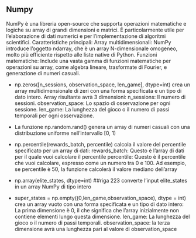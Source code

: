 ## Numpy
NumPy è una libreria open-source che supporta operazioni matematiche e logiche su array di grandi dimensioni e matrici. 
È particolarmente utile per l’elaborazione di dati numerici e per l’implementazione di algoritmi scientifici.
Caratteristiche principali:
Array multidimensionali: NumPy introduce l’oggetto ndarray, che è un array N-dimensionale omogeneo, molto più efficiente rispetto alle liste native di Python.
Funzioni matematiche: Include una vasta gamma di funzioni matematiche per operazioni su array, come algebra lineare, 
trasformate di Fourier, e generazione di numeri casuali.

- np.zeros([n_sessions, observation_space, len_game], dtype=int)
    crea un array multidimensionale di zeri con una forma specificata e un tipo di dato intero. Array risultante avrà 3 dimensioni:
    n_sessions: Il numero di sessioni.
    observation_space: Lo spazio di osservazione per ogni sessione.
    len_game: La lunghezza del gioco o il numero di passi temporali per ogni osservazione.

- La funzione np.random.rand()
    genera un array di numeri casuali con una distribuzione uniforme nell’intervallo [0, 1)

- np.percentile(rewards_batch, percentile) calcola il valore del percentile specificato per un array di dati:
    rewards_batch: Questo è l’array di dati per il quale vuoi calcolare il percentile
    percentile: Questo è il percentile che vuoi calcolare, espresso come un numero tra 0 e 100.
      Ad esempio, se percentile è 50, la funzione calcolerà il valore mediano dell’array
- np.array(elite_states, dtype=int) ##riga 223
    converte l’input elite_states in un array NumPy di tipo intero

- super_states =  np.empty((0,len_game,observation_space), dtype = int)
        crea un array vuoto con una forma specificata e un tipo di dato intero:
            La prima dimensione è 0, il che significa che l’array inizialmente non contiene elementi lungo questa dimensione.
            len_game: La lunghezza del gioco o il numero di passi temporali.
            observation_space: la terza dimensione avrà una lunghezza pari al valore di observation_space
